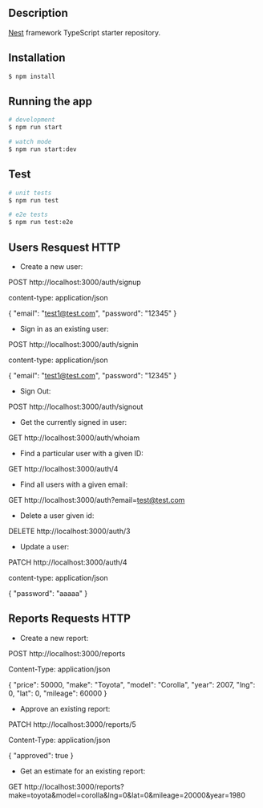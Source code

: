 
## Description

[Nest](https://github.com/nestjs/nest) framework TypeScript starter repository.

## Installation

```bash
$ npm install
```

## Running the app

```bash
# development
$ npm run start

# watch mode
$ npm run start:dev

```

## Test

```bash
# unit tests
$ npm run test

# e2e tests
$ npm run test:e2e

```

## Users Resquest HTTP
* Create a new user:

POST http://localhost:3000/auth/signup

content-type: application/json

{
  "email": "test1@test.com",
  "password": "12345"
}

* Sign in as an existing user:

POST http://localhost:3000/auth/signin

content-type: application/json

{
  "email": "test1@test.com",
  "password": "12345"
}

* Sign Out:

POST http://localhost:3000/auth/signout

* Get the currently signed in user:

GET http://localhost:3000/auth/whoiam

* Find a particular user with a given ID:

GET http://localhost:3000/auth/4

* Find all users with a given email:

GET http://localhost:3000/auth?email=test@test.com

* Delete a user given id:

DELETE http://localhost:3000/auth/3

* Update a user:

PATCH http://localhost:3000/auth/4

content-type: application/json

{
  "password": "aaaaa"
}


## Reports Requests HTTP

* Create a new report:

POST http://localhost:3000/reports

Content-Type: application/json

{
    "price": 50000,
    "make": "Toyota",
    "model": "Corolla",
    "year": 2007,
    "lng": 0,
    "lat": 0,
    "mileage": 60000
}

* Approve an existing report:

PATCH http://localhost:3000/reports/5

Content-Type: application/json

{
    "approved": true
}

* Get an estimate for an  existing report:

GET http://localhost:3000/reports?make=toyota&model=corolla&lng=0&lat=0&mileage=20000&year=1980
